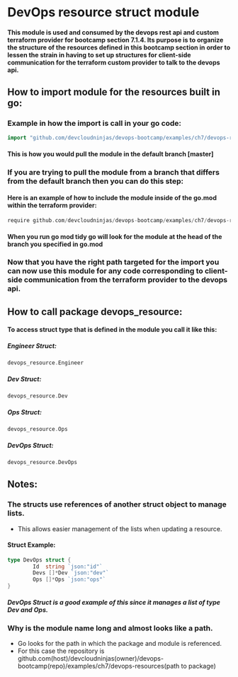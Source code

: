 # DevOps resource struct module

#### This module is used and consumed by the devops rest api and custom terraform provider for bootcamp section 7.1.4. Its purpose is to organize the structure of the resources defined in this bootcamp section in order to lessen the strain in having to set up structures for client-side communication for the terraform custom provider to talk to the devops api.

## How to import module for the resources built in go:

### Example in how the import is call in your go code:

```go
import "github.com/devcloudninjas/devops-bootcamp/examples/ch7/devops-resources"
```

#### This is how you would pull the module in the default branch [master]

### If you are trying to pull the module from a branch that differs from the default branch then you can do this step:

#### Here is an example of how to include the module inside of the go.mod within the terraform provider:

```go
require github.com/devcloudninjas/devops-bootcamp/examples/ch7/devops-resource [branch]
```

#### When you run go mod tidy go will look for the module at the head of the branch you specified in go.mod

### Now that you have the right path targeted for the import you can now use this module for any code corresponding to client-side communication from the terraform provider to the devops api.

## How to call package devops_resource:

#### To access struct type that is defined in the module you call it like this:

##### Engineer Struct:

```go
devops_resource.Engineer
```

##### Dev Struct:

```go
devops_resource.Dev
```

##### Ops Struct:

```go
devops_resource.Ops
```

##### DevOps Struct:

```go
devops_resource.DevOps
```

## Notes:

### The structs use references of another struct object to manage lists.

- This allows easier management of the lists when updating a resource.

#### Struct Example:

```go
type DevOps struct {
        Id  string `json:"id"`
        Devs []*Dev `json:"dev"`
        Ops []*Ops `json:"ops"`
}
```

##### DevOps Struct is a good example of this since it manages a list of type Dev and Ops.

### Why is the module name long and almost looks like a path.

- Go looks for the path in which the package and module is referenced.
- For this case the repository is github.com(host)/devcloudninjas(owner)/devops-bootcamp(repo)/examples/ch7/devops-resources(path to package)
